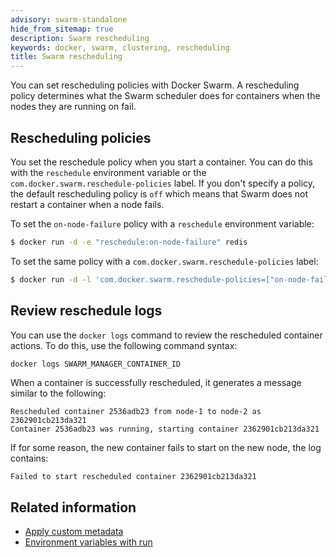 ```yaml
---
advisory: swarm-standalone
hide_from_sitemap: true
description: Swarm rescheduling
keywords: docker, swarm, clustering, rescheduling
title: Swarm rescheduling
---
```


You can set rescheduling policies with Docker Swarm. A rescheduling policy
determines what the Swarm scheduler does for containers when the nodes they are
running on fail.

## Rescheduling policies

You set the reschedule policy when you start a container. You can do this with
the `reschedule` environment variable  or the
`com.docker.swarm.reschedule-policies` label. If you don't specify a policy, the
default rescheduling policy is `off` which means that Swarm does not restart a
container when a node fails.

To set the `on-node-failure` policy with a `reschedule` environment variable:

```bash
$ docker run -d -e "reschedule:on-node-failure" redis
```

To set the same policy with a `com.docker.swarm.reschedule-policies` label:

```bash
$ docker run -d -l 'com.docker.swarm.reschedule-policies=["on-node-failure"]' redis
```

## Review reschedule logs

You can use the `docker logs` command to review the rescheduled container
actions.  To do this, use the following command syntax:

```bash
docker logs SWARM_MANAGER_CONTAINER_ID
```

When a container is successfully rescheduled, it generates a message similar to
the following:

```no-highlight
Rescheduled container 2536adb23 from node-1 to node-2 as 2362901cb213da321
Container 2536adb23 was running, starting container 2362901cb213da321
```

If for some reason, the new container fails to start on the new node, the log
contains:

```no-highlight
Failed to start rescheduled container 2362901cb213da321
```

## Related information

* [Apply custom metadata](/engine/userguide/labels-custom-metadata/)
* [Environment variables with run](/engine/reference/run/#env-environment-variables)

